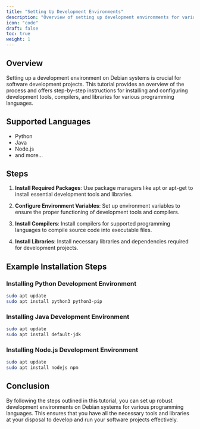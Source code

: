 ```yaml
---
title: "Setting Up Development Environments"
description: "Overview of setting up development environments for various programming languages (e.g., Python, Java, Node.js) on Debian systems. Step-by-step instructions for installing and configuring development tools, compilers, and libraries."
icon: "code"
draft: false
toc: true
weight: 1
---
```


## Overview

Setting up a development environment on Debian systems is crucial for software development projects. This tutorial provides an overview of the process and offers step-by-step instructions for installing and configuring development tools, compilers, and libraries for various programming languages.

## Supported Languages

- Python
- Java
- Node.js
- and more...

## Steps

1. **Install Required Packages**: Use package managers like apt or apt-get to install essential development tools and libraries.
   
2. **Configure Environment Variables**: Set up environment variables to ensure the proper functioning of development tools and compilers.

3. **Install Compilers**: Install compilers for supported programming languages to compile source code into executable files.

4. **Install Libraries**: Install necessary libraries and dependencies required for development projects.

## Example Installation Steps

### Installing Python Development Environment

```bash
sudo apt update
sudo apt install python3 python3-pip
```

### Installing Java Development Environment

```bash
sudo apt update
sudo apt install default-jdk
```

### Installing Node.js Development Environment

```bash
sudo apt update
sudo apt install nodejs npm
```

## Conclusion

By following the steps outlined in this tutorial, you can set up robust development environments on Debian systems for various programming languages. This ensures that you have all the necessary tools and libraries at your disposal to develop and run your software projects effectively.
